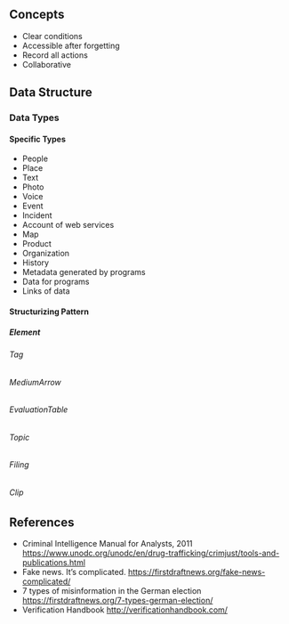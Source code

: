## Concepts
- Clear conditions
- Accessible after forgetting
- Record all actions
- Collaborative

## Data Structure
### Data Types
#### Specific Types
- People
- Place
- Text
- Photo
- Voice
- Event
- Incident
- Account of web services
- Map
- Product
- Organization
- History
- Metadata generated by programs
- Data for programs
- Links of data

#### Structurizing Pattern
##### Element
###### Tag
###### MediumArrow
###### EvaluationTable
###### Topic
###### Filing
###### Clip

## References
- Criminal Intelligence Manual for Analysts, 2011 https://www.unodc.org/unodc/en/drug-trafficking/crimjust/tools-and-publications.html 
- Fake news. It’s complicated. https://firstdraftnews.org/fake-news-complicated/
- 7 types of misinformation in the German election https://firstdraftnews.org/7-types-german-election/
- Verification Handbook http://verificationhandbook.com/
